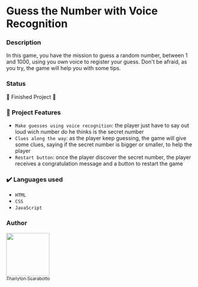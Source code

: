 # Guess the Number with Voice Recognition

### Description

In this game, you have the mission to guess a random number, between 1 and 1000, using you own voice to register your guess. Don't be afraid, as you try, the game will help you with some tips.

### Status

:dart: Finished Project :dart:


### :hammer: Project Features

- `Make guesses using voice recognition`: the player just have to say out loud wich number do he thinks is the secret number
- `Clues along the way`: as the player keep guessing, the game will give some clues, saying if the secret number is bigger or smaller, to help the player
- `Restart button`: once the player discover the secret number, the player receives a congratulation message and a button to restart the game

### :heavy_check_mark: Languages used

- `HTML`
- `CSS`
- `JavaScript`

### Author

[<img src="https://avatars.githubusercontent.com/u/131807453?v=4" width=115><br><sub>Tharlyton Scarabotto</sub>](https://github.com/tharlytonscarabotto)

